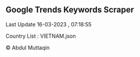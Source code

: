 

## Google Trends Keywords Scraper 
 
Last Update 16-03-2023 , 07:18:55

Country List :
VIETNAM.json



© Abdul Muttaqin 
